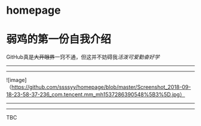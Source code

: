 # homepage

# **弱鸡的第一份自我介绍**
GitHub真是~~大开眼界~~一窍不通，但这并不妨碍我*活泼可爱勤奋好学*
******
******
![image]（https://github.com/ssssyy/homepage/blob/master/Screenshot_2018-09-18-23-58-37-236_com.tencent.mm_mh1537286390548%5B3%5D.jpg）
******
******
TBC
